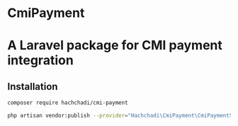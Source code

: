 # CmiPayment

# A Laravel package for CMI payment integration

## Installation

```bash
composer require hachchadi/cmi-payment
```

```bash
php artisan vendor:publish --provider="Hachchadi\CmiPayment\CmiPaymentServiceProvider"
```